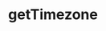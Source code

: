 ---
layout: api
title: getTimezone
permalink: getTimezone/index.html
filename: api/getTimezone.md
---